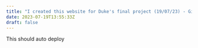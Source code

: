 ```yaml
---
title: "I created this website for Duke's final project (19/07/23) - Giovana Claro. Testing changes 2"
date: 2023-07-19T13:55:33Z
draft: false
---
```


This should auto deploy